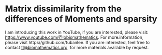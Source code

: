 # Matrix dissimilarity from the differences of Moments and sparsity

I am introducing this work in YouTube, if you are interested, please visit: https://www.youtube.com/@Iobiomathematics. For more.information, please visit https//github.com/tubanlee. If you are interested, feel free to contact tl@biomathematics.org, for more materials available by request.

